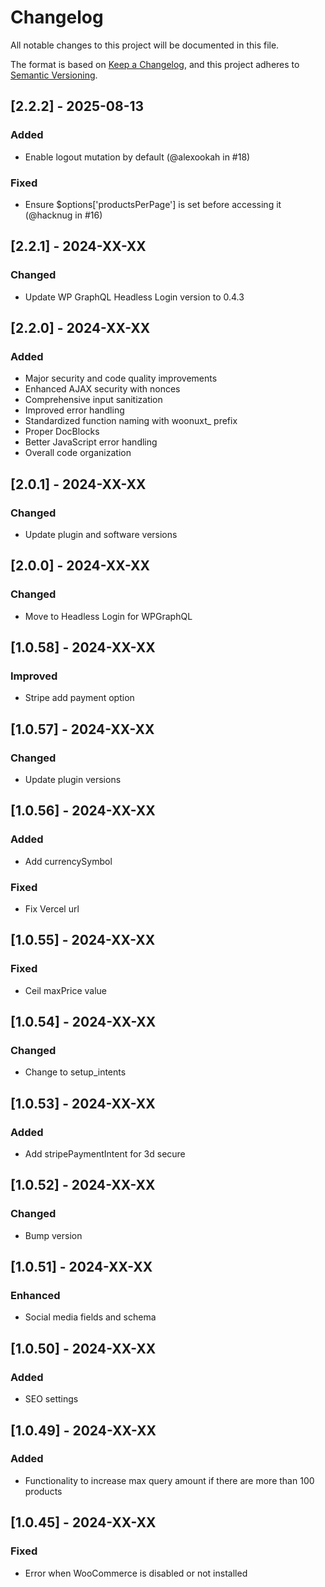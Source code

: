 # Changelog

All notable changes to this project will be documented in this file.

The format is based on [Keep a Changelog](https://keepachangelog.com/en/1.0.0/),
and this project adheres to [Semantic Versioning](https://semver.org/spec/v2.0.0.html).

## [2.2.2] - 2025-08-13

### Added
- Enable logout mutation by default (@alexookah in #18)

### Fixed
- Ensure $options['productsPerPage'] is set before accessing it (@hacknug in #16)

## [2.2.1] - 2024-XX-XX

### Changed
- Update WP GraphQL Headless Login version to 0.4.3

## [2.2.0] - 2024-XX-XX

### Added
- Major security and code quality improvements
- Enhanced AJAX security with nonces
- Comprehensive input sanitization
- Improved error handling
- Standardized function naming with woonuxt_ prefix
- Proper DocBlocks
- Better JavaScript error handling
- Overall code organization

## [2.0.1] - 2024-XX-XX

### Changed
- Update plugin and software versions

## [2.0.0] - 2024-XX-XX

### Changed
- Move to Headless Login for WPGraphQL

## [1.0.58] - 2024-XX-XX

### Improved
- Stripe add payment option

## [1.0.57] - 2024-XX-XX

### Changed
- Update plugin versions

## [1.0.56] - 2024-XX-XX

### Added
- Add currencySymbol

### Fixed
- Fix Vercel url

## [1.0.55] - 2024-XX-XX

### Fixed
- Ceil maxPrice value

## [1.0.54] - 2024-XX-XX

### Changed
- Change to setup_intents

## [1.0.53] - 2024-XX-XX

### Added
- Add stripePaymentIntent for 3d secure

## [1.0.52] - 2024-XX-XX

### Changed
- Bump version

## [1.0.51] - 2024-XX-XX

### Enhanced
- Social media fields and schema

## [1.0.50] - 2024-XX-XX

### Added
- SEO settings

## [1.0.49] - 2024-XX-XX

### Added
- Functionality to increase max query amount if there are more than 100 products

## [1.0.45] - 2024-XX-XX

### Fixed
- Error when WooCommerce is disabled or not installed
